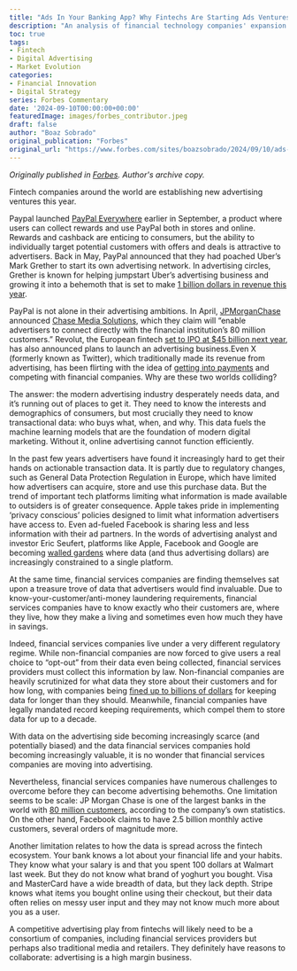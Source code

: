 ```yaml
---
title: "Ads In Your Banking App? Why Fintechs Are Starting Ads Ventures"
description: "An analysis of financial technology companies' expansion into advertising, examining the convergence of transaction data economics and digital marketing in a privacy-conscious era"
toc: true
tags:
- Fintech
- Digital Advertising
- Market Evolution
categories:
- Financial Innovation
- Digital Strategy
series: Forbes Commentary
date: '2024-09-10T00:00:00+00:00'
featuredImage: images/forbes_contributor.jpeg
draft: false
author: "Boaz Sobrado"
original_publication: "Forbes"
original_url: "https://www.forbes.com/sites/boazsobrado/2024/09/10/ads-in-your-banking-app-why-fintechs-are-starting-ads-ventures/"
---
```


*Originally published in [Forbes](https://www.forbes.com/sites/boazsobrado/2024/09/10/ads-in-your-banking-app-why-fintechs-are-starting-ads-ventures/). Author's archive copy.*

Fintech companies around the world are establishing new advertising ventures this year.

Paypal launched [PayPal Everywhere](https://newsroom.paypal-corp.com/2024-09-05-Introducing-PayPal-Everywhere "https://newsroom.paypal-corp.com/2024-09-05-Introducing-PayPal-Everywhere") earlier in September, a product where users can collect rewards and use PayPal both in stores and online. Rewards and cashback are enticing to consumers, but the ability to individually target potential customers with offers and deals is attractive to advertisers. Back in May, PayPal announced that they had poached Uber’s Mark Grether to start its own advertising network. In advertising circles, Grether is known for helping jumpstart Uber’s advertising business and growing it into a behemoth that is set to make [1 billion dollars in revenue this year](https://www.adweek.com/commerce/uber-says-that-it-will-make-more-than-1-billion-in-ad-revenue-this-year/#:~:text=Uber%20Advertising's%20annual%20revenue%20runrevenue%20run%20rate%20last%20year. "https://www.adweek.com/commerce/uber-says-that-it-will-make-more-than-1-billion-in-ad-revenue-this-year/#:~:text=Uber%20Advertising's%20annual%20revenue%20runrevenue%20run%20rate%20last%20year.").

PayPal is not alone in their advertising ambitions. In April, [JPMorganChase](https://www.linkedin.com/company/jpmorganchase/ "https://www.linkedin.com/company/jpmorganchase/") announced [Chase Media Solutions](https://www.linkedin.com/company/chasemediasolutions/ "https://www.linkedin.com/company/chasemediasolutions/"), which they claim will “enable advertisers to connect directly with the financial institution’s 80 million customers.” Revolut, the European fintech [set to IPO at $45 billion next year](https://www.reuters.com/business/finance/britains-revolut-valued-45-bln-share-sale-2024-08-16/ "https://www.reuters.com/business/finance/britains-revolut-valued-45-bln-share-sale-2024-08-16/"), has also announced plans to launch an advertising business.Even X (formerly known as Twitter), which traditionally made its revenue from advertising, has been flirting with the idea of [getting into payments](https://fortune.com/crypto/2024/06/20/elon-musk-venmo-x-digital-wallet-payments-superapp/ "https://fortune.com/crypto/2024/06/20/elon-musk-venmo-x-digital-wallet-payments-superapp/") and competing with financial companies. Why are these two worlds colliding?

The answer: the modern advertising industry desperately needs data, and it’s running out of places to get it. They need to know the interests and demographics of consumers, but most crucially they need to know transactional data: who buys what, when, and why. This data fuels the machine learning models that are the foundation of modern digital marketing. Without it, online advertising cannot function efficiently.

In the past few years advertisers have found it increasingly hard to get their hands on actionable transaction data. It is partly due to regulatory changes, such as General Data Protection Regulation in Europe, which have limited how advertisers can acquire, store and use this purchase data. But the trend of important tech platforms limiting what information is made available to outsiders is of greater consequence. Apple takes pride in implementing ‘privacy conscious’ policies designed to limit what information advertisers have access to. Even ad-fueled Facebook is sharing less and less information with their ad partners. In the words of advertising analyst and investor Eric Seufert, platforms like Apple, Facebook and Google are becoming [walled gardens](https://mobiledevmemo.com/the-profound-unintended-consequence-of-att-content-fortresses/ "https://mobiledevmemo.com/the-profound-unintended-consequence-of-att-content-fortresses/") where data (and thus advertising dollars) are increasingly constrained to a single platform.

At the same time, financial services companies are finding themselves sat upon a treasure trove of data that advertisers would find invaluable. Due to know-your-customer/anti-money laundering requirements, financial services companies have to know exactly who their customers are, where they live, how they make a living and sometimes even how much they have in savings.

Indeed, financial services companies live under a very different regulatory regime. While non-financial companies are now forced to give users a real choice to “opt-out” from their data even being collected, financial services providers must collect this information by law. Non-financial companies are heavily scrutinized for what data they store about their customers and for how long, with companies being [fined up to billions of dollars](https://gdpr-info.eu/issues/fines-penalties/ "https://gdpr-info.eu/issues/fines-penalties/") for keeping data for longer than they should. Meanwhile, financial companies have legally mandated record keeping requirements, which compel them to store data for up to a decade.

With data on the advertising side becoming increasingly scarce (and potentially biased) and the data financial services companies hold becoming increasingly valuable, it is no wonder that financial services companies are moving into advertising.

Nevertheless, financial services companies have numerous challenges to overcome before they can become advertising behemoths. One limitation seems to be scale: JP Morgan Chase is one of the largest banks in the world with [80 million customers](https://www.jpmorganchase.com/content/dam/jpmc/jpmorgan-chase-and-co/investor-relations/documents/line-of-business-ceo-letters-to-shareholders-2023.pdf "https://www.jpmorganchase.com/content/dam/jpmc/jpmorgan-chase-and-co/investor-relations/documents/line-of-business-ceo-letters-to-shareholders-2023.pdf"), according to the company’s own statistics. On the other hand, Facebook claims to have 2.5 billion monthly active customers, several orders of magnitude more.

Another limitation relates to how the data is spread across the fintech ecosystem. Your bank knows a lot about your financial life and your habits. They know what your salary is and that you spent 100 dollars at Walmart last week. But they do not know what brand of yoghurt you bought. Visa and MasterCard have a wide breadth of data, but they lack depth. Stripe knows what items you bought online using their checkout, but their data often relies on messy user input and they may not know much more about you as a user.

A competitive advertising play from fintechs will likely need to be a consortium of companies, including financial services providers but perhaps also traditional media and retailers. They definitely have reasons to collaborate: advertising is a high margin business.
